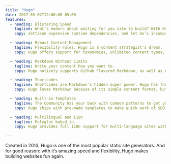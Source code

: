 ```yaml
---
title: "Hugo"
date: 2017-03-02T12:00:00-05:00
features:
  - heading: Blistering Speed
    tagline: What's modern about waiting for you site to build? With Hugo, you don't have to.
    copy: Jettison expensive runtime dependencies, and let Go’s incomparable I/O primitives do the work for you. For the first time, build your sites in micro- and milliseconds. At less than .7 ms per page, the average site builds in less than a second.

  - heading: Robust Content Management
    tagline: Flexibility rules. Hugo is a content strategist's dream.
    copy: Hugo offers support for taxonomies, unlimited content types, DRY templating, URL management, menus, archetypes, and summaries, all without the need for plugins. Need dynamic, API-driven content? That's baked in too.

  - heading: Markdown Without Limits
    tagline: Write your content how you want to.
    copy: Hugo natively supports Github Flavored Markdown, as well as Asciidoc, reStructuredText, and Org-mode through external helpers. Write your front matter in YAML, JSON, or TOML; whichever works best for you.

  - heading: Shortcodes
    tagline: Shortcodes are Markdown's hidden super power. Hugo has them, and you can even write your own.
    copy: Hugo loves Markdown because of its simple content format, but there are times when markdown falls short. We think this contradicts the beautiful simplicity of markdown’s syntax. Hugo created shortcodes to circumvent these limitations.

  - heading: Built-in Templates
    tagline: The Community has your back with common patterns to get your work done quickly.
    copy: Hugo ships with pre-made templates to make quick work of SEO, commenting, analytics and other functions.

  - heading: Multilingual and i18n
    tagline: Polyglot baked in.
    copy: Hugo provides full i18n support for multi-language sites with the same straightforward development experience Hugo users love in single-language sites.

---
```

Created in 2013, Hugo is one of the most popular static site generators. And for good reason: with it’s
amazing speed and flexibility, Hugo makes building websites fun again.
